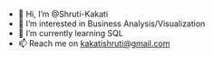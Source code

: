 - 👋 Hi, I’m @Shruti-Kakati
- 👀 I’m interested in Business Analysis/Visualization
- 🌱 I’m currently learning SQL
- 📫 Reach me on kakatishruti@gmail.com

<!---
Shruti-Kakati/Shruti-Kakati is a ✨ special ✨ repository because its `README.md` (this file) appears on your GitHub profile.
You can click the Preview link to take a look at your changes.
--->
